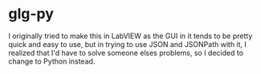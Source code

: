 # glg-py
I originally tried to make this in LabVIEW as the GUI in it tends to be pretty quick and easy to use, but in trying to use JSON and JSONPath with it, I realized that I'd have to solve someone elses problems, so I decided to change to Python instead.
